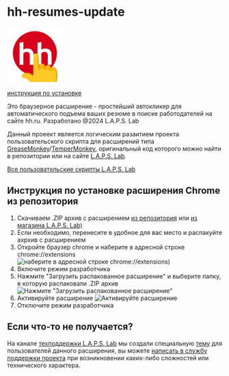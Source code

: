 # hh-resumes-update

![Иконка расширения 128px](./img/hh-updater-logo128.png)

[инструкция по установке](##инcтрукция-по-установке-расширения-Chrome)

Это браузерное расширение - простейший автокликер для автоматического подъема ваших резюме в поиске работодателей на сайте hh.ru. Разработано @2024 L.A.P.S. Lab

Данный проеект является логическим разаитием проекта пользовательского скрипта для расширений типа [GreaseMonkey](https://www.greasespot.net/)/[TemperMonkey](https://www.tampermonkey.net/), оригинальный код которого можно найти в репозитории или на сайте [L.A.P.S. Lab](https://prolaps.ru/besplatnyj-avtopodem-rezyume-hh-ru/).

[Все пользовательские скрипты L.A.P.S. Lab](https://greasyfork.org/ru/scripts?q=laps78)

## Инcтрукция по установке расширения Chrome из репозитория

1. Скачиваем .ZIP архив с расширением [из репозитория](./extensions/Chrome.zip) или [из магазина L.A.P.S. Lab)](https://prolaps.ru/product/hh-resumes-updater/)
2. Если необходимо, перенесите в удобное для вас место и распакуйте ахрхив с расширением
3. Откройте браузер chrome и наберите в адресной строке chrome://extensions
   ![наберите в адресной строке chrome://extensions](https://github.com/laps78/VK-friends-auto-add/raw/main/assets/new-howto/goto-extensions.png))
4. Включите режим разработчика
5. Нажмите "Загрузить распакованное расширение" и выберите папку, в которую распаковали .ZIP архив
   ![Нажмите "Загрузить распакованное расширение"](https://github.com/laps78/VK-friends-auto-add/raw/main/assets/new-howto/upload-extension.png)
6. Активируйте расширение
   ![Активируйте расширение](https://github.com/laps78/VK-friends-auto-add/raw/main/assets/new-howto/activate-extension.png)
7. Отключите режим разработчика

## Если что-то не получается?

На канале [техподдержки L.A.P.S. Lab](https://t.me/+k63AM370vv1lNjgy) мы создали специальную [тему](https://t.me/c/2101490043/2/6) для пользователей данного расширения, вы можете [написать в службу поддержки проекта](https://t.me/c/2101490043/2/6) при возникновении каких-либо сложностей или технического характера.
